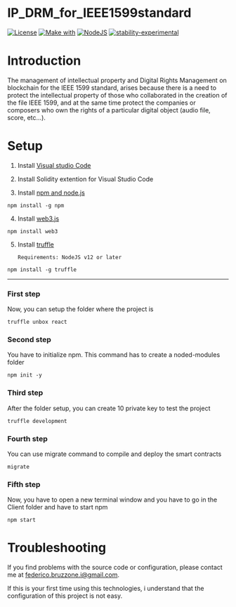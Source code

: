 # IP_DRM_for_IEEE1599standard

[![License](https://img.shields.io/badge/License-MIT-blue)](https://github.com/FedericoBruzzone/IP_DRM_for_IEEE1599standard/edit/master/License)
[![Make with](https://img.shields.io/badge/Make%20with-Solidity-orange)](https://en.wikipedia.org/wiki/Solidity)
[![NodeJS](https://img.shields.io/badge/NodeJS-v12.0.0-green)](https://nodejs.dev/learn)
[![stability-experimental](https://img.shields.io/badge/stability-experimental-orange.svg)](https://github.com/emersion/stability-badges#experimental)

# Introduction 
The management of intellectual property and Digital Rights Management on blockchain for the IEEE 1599 standard, arises because there is a need to protect the intellectual property of those who collaborated in the creation of the file IEEE 1599, and at the same time protect the companies or composers who own the rights of a particular digital object (audio file, score, etc...).

# Setup 


1. Install [Visual studio Code](https://visualstudio.microsoft.com)

2. Install Solidity extention for Visual Studio Code

3. Install [npm and node.js](https://docs.npmjs.com/downloading-and-installing-node-js-and-npm)

```
npm install -g npm
```

4. Install [web3.js](https://www.npmjs.com/package/web3)

```
npm install web3
```

5. Install [truffle](https://trufflesuite.com/docs/truffle/getting-started/installation/) 

    `Requirements: NodeJS v12 or later`

```
npm install -g truffle
```

---

### First step 

Now, you can setup the folder where the project is

```
truffle unbox react
```

### Second step
You have to initialize npm. This command has to create a noded-modules folder

```
npm init -y
```

### Third step

After the folder setup, you can create 10 private key to test the project

```
truffle development
```

### Fourth step

You can use migrate command to compile and deploy the smart contracts

```
migrate
```

### Fifth step
Now, you have to open a new terminal window and you have to go in the Client folder and have to start npm

```
npm start
```

# Troubleshooting
If you find problems with the source code or configuration, please contact me at federico.bruzzone.i@gmail.com.

If this is your first time using this technologies, i understand that the configuration of this project is not easy.
